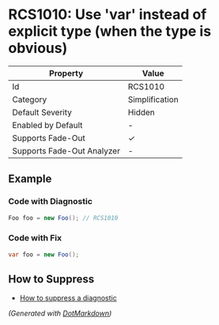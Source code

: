 # RCS1010: Use 'var' instead of explicit type \(when the type is obvious\)

| Property                    | Value          |
| --------------------------- | -------------- |
| Id                          | RCS1010        |
| Category                    | Simplification |
| Default Severity            | Hidden         |
| Enabled by Default          | \-             |
| Supports Fade\-Out          | &#x2713;       |
| Supports Fade\-Out Analyzer | \-             |

## Example

### Code with Diagnostic

```csharp
Foo foo = new Foo(); // RCS1010
```

### Code with Fix

```csharp
var foo = new Foo();
```

## How to Suppress

* [How to suppress a diagnostic](../HowToConfigureAnalyzers.md#how-to-suppress-a-diagnostic)

*\(Generated with [DotMarkdown](http://github.com/JosefPihrt/DotMarkdown)\)*